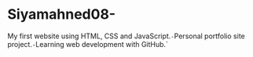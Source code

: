 # Siyamahned08-
My first website using HTML, CSS and JavaScript.` - `Personal portfolio site project.` - `Learning web development with GitHub.`
